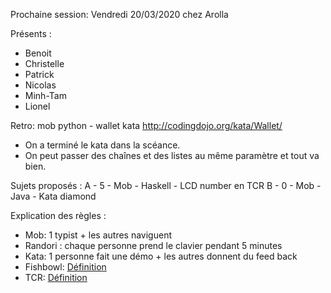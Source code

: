 Prochaine session: Vendredi 20/03/2020 chez Arolla

Présents :
- Benoit
- Christelle
- Patrick
- Nicolas
- Minh-Tam
- Lionel

Retro: mob python - wallet kata <http://codingdojo.org/kata/Wallet/>
- On a terminé le kata dans la scéance.
- On peut passer des chaînes et des listes au même paramètre et tout va bien.

Sujets proposés :
A - 5 - Mob - Haskell - LCD number en TCR
B - 0 - Mob - Java - Kata diamond

Explication des règles :
* Mob: 1 typist + les autres naviguent
* Randori : chaque personne prend le clavier pendant 5 minutes
* Kata: 1 personne fait une démo + les autres donnent du feed back
* Fishbowl: [Définition](https://en.wikipedia.org/wiki/Fishbowl_(conversation))
* TCR: [Définition](https://medium.com/@kentbeck_7670/test-commit-revert-870bbd756864)

